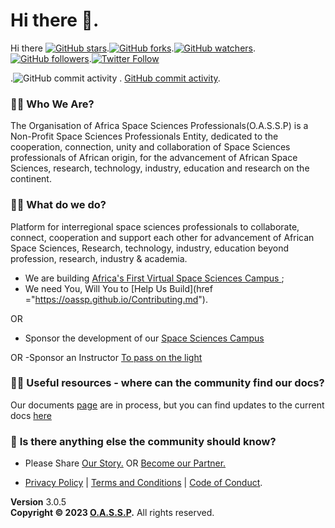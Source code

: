# Hi there 👋.
Hi there <a href="https://github.com/OASSP/readme.md"><img src="https://img.shields.io/github/stars/OASSP/app-privacy-policy-generator.svg?style=social&amp;label=Star" alt="GitHub stars"></a>.<a href="https://github.com/OASSP/OASSP.github.io/fork"><img src="https://img.shields.io/github/forks/josephkb87/josephkb87.svg?style=social&amp;label=Fork" alt="GitHub forks"></a>.<a href="https://github.com/josephkb87/josephkb87"><img src="https://img.shields.io/github/watchers/josephkb87/josephkb87.svg?style=social&amp;label=Watch" alt="GitHub watchers"></a>.<a href="https://github.com/josephkb87/josephkb87"><img src="https://img.shields.io/github/followers/josephkb87.svg?style=social&amp;label=Follow" alt="GitHub followers"></a>.<a href="https://twitter.com/josephkb87"><img src="https://img.shields.io/twitter/follow/clydekingkid.svg?style=social" alt="Twitter Follow"></a>

 .![GitHub commit activity](https://img.shields.io/github/commit-activity/w/josephkb87/josephkb87)</a> . [GitHub commit activity](https://img.shields.io/github/commit-activity/w/josephkb87/josephkb87)</a>.

###  🙋‍♀️ **Who We Are**?
The Organisation of Africa Space Sciences Professionals(O.A.S.S.P) is a Non-Profit Space Sciences Professionals Entity, dedicated to the cooperation, connection, unity and collaboration of Space Sciences professionals of African origin, for the advancement of African Space Sciences, research, technology, industry, education and research on the continent. 

### 🙋‍♀️ **What do we do?**
Platform for interregional space sciences professionals  to collaborate, connect, cooperation and support each other for advancement of African Space Sciences, Research, technology, industry, education beyond profession, research, industry & academia.

- We are building <a href="https://www.campus.oassp.org/index.html">Africa's First Virtual Space Sciences Campus </a>; 
- We need You, Will You to [Help Us Build](href ="https://oassp.github.io/Contributing.md").

OR 
- Sponsor the development of our <a href="https://www.campus.oassp.org/sponsor.html" >Space Sciences Campus</a>

OR 
-Sponsor an Instructor <a href="https://www.campus.oassp.org/sponsor.html" >To pass on the light</a>

### 👩‍💻 **Useful resources - where can the community find our docs?** 

Our documents [page](docs.oassp.org) are in process, but you can find updates to the current docs [here](https://github.com/OASSP/docs)

### 🙋‍ **Is there anything else the community should know?**

- Please Share <a href="https://www.campus.oassp.org/socials.html">Our Story.</a> OR <a href="https://www.campus.oassp.org/partners.html">Become our Partner.</a> 

- <a href="https://oassp.github.io/privacy">Privacy Policy</a> | <a href="https://oassp.github.io/termsandconditions">Terms and Conditions</a> | <a href="https://oassp.github.io/CodeOfConduct.md">Code of Conduct</a>.

<footer class="main-footer">
    <div class="float-right d-none d-sm-block">
      <b>Version</b> 3.0.5
    </div>
    <strong>Copyright &copy; 2023 <a href="https://www.oassp.org">O.A.S.S.P</a>.</strong> All rights
    reserved.
 
  </footer>
<!--

-->


